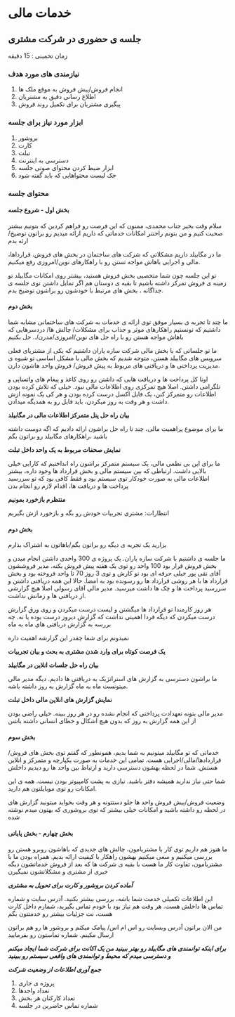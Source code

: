# خدمات مالی

## جلسه ی حضوری در شرکت مشتری

زمان تخمینی : 15 دقیقه

### نیازمندی های مورد هدف

1. انجام فروش/پیش فروش به موقع ملک ها
2. اطلاع رسانی دقیق به مشتریان
3. پیگیری مشتریان برای تکمیل روند فروش

### ابزار مورد نیاز برای جلسه

1. بروشور
2. کارت
3. تبلت
4. دسترسی به اینترنت
5. ابزار ضبط کردن محتوای صوتی جلسه
6. جک لیست محتواهایی که باید گفته شود

### محتوای جلسه

#### بخش اول - شروع جلسه
سلام وقت بخیر جناب محمدی، ممنون که این فرصت رو فراهم کردین که بتونیم بیشتر صحبت کنیم و من بتونم راحتتر امکانات خدماتی که داریم ارائه میدیم رو براتون توضیح/ارئه بدم

ما در مگابیلد داریم مشکلاتی که شرکت های ساختمان در بخش های فروش، قرارداها، مالی و اجرایی باهاش مواجه تستن رو با راهکارهای نوین/امروزی رفع میکنیم.

تو این جلسه چون شما متخصیی بخش فروش هستید، بیشتر روی امکانات مگابیلد تو زمینه ی فروش تمرکز داشته باشیم تا بقیه ی دوستان هم اگر تمایل داشتن توی جلسه ی جداگانه ، بخش های مرتبط با خودشون رو براشون توضیح بدم.

#### بخش دوم

ما چند تا تجربه ی بسیار موفق توی ارائه ی خدمات به شرکت های ساختمانی مشابه شما داشتیم که تونستیم راهکارهای موثر و جذاب برای  مشکلات/ چالش ها/ دردسرهایی که باهاش مواجه هستن رو با راه حل های نوین/امروزی/مدرن/.. حل بکنیم

ما تو جلساتی که با بخش مالی شرکت سازه یاران داشتیم که یکی از مشتریای فعلی سرویس های مگابیلد هستن، متوجه شدیم که بخش مالی با مشکل اساسی تو شیوه ی مدیریت پرداختی ها و دریافتی های مربوط به پیش فروش/ فروش واحد هاشون دارن.

اونا کل پرداخت ها و دریافت هایی که داشتن رو روی کاغذ و پیغام های واتساپی و تلگرامی داشتن. اصلا هیچ تمرکزی روی اطلاعات مالی نبود. خیلی که تلاش کرده بودن اطلاعات رو متمرکز کنن، یک فایل اکسل درست کرده بودن و هر کی یک نمونه ازش داشت و هر وقت به روز میکردن، باید فایل رو به همدیگه میدادن.

**بیان راه حل پنل متمرکز اطلاعات مالی در مگابیلد**

ما برای موضوع پراهمیت مالی، چند تا راه حل براشون ارائه دادیم که اگه دوست داشته باشید ،راهکارهای مگابیلد رو براتون بگم

**نمایش صحفات مربوط به یک واحد داخل تبلت**

ما برای این بی نظمی مالی، یک سیستم متمرکز براشون راه انداختیم که کارایی خیلی بالایی داشت. ارتباطی که بین سیستم مالی و بخش قرارداد ها وجود داره، بیشتر اطلاعات مالی به صورت خودکار توی سیستم بود و فقط کافی بود که تو سررسید پرداخت ها و دریافت ها، اقدام لازم رو انجام بدن

**منتظرم بازخورد بمونیم**

انتظارات: مشتری تجربیات خودش رو بگه و بازخورد ازش بگیریم 

#### بخش دوم

بزارید یک تجربه ی دیگه رو براتون بگم/باهاتون به اشتراک بذارم

ما جلسه ی داشتیم با شرکت سازه یاران. یک پروژه ی 300 واحدی داشتن انجام میدن و بخش فروش قرار بود 100 واحد رو توی یک هفته پیش فروش بکنه. مدیر فروششون آقای نقی پور خیلی حرفه ای بود تو کارش و توی 3 روز 70 تا واحد فروخته بود و بخش قرارداد ها با هر روشی قرارداد ها رو رسونده بود به امضا. حالا این همه دریافتی داشتن و سررسید پرداخت ها و چک ها داشت میرسید. مدیر مالی آقای رسولی اصلا هیچ گزارشی از دریافتی ها و زمانش نداشت.

هر روز کارمندا تو قرارداد ها میگشتن و لیست درست میکردن و روی ورق گزارش درست میکردن که دیگه فردا اهمیتی نداشت که گزارش دیروز درست بوده یا نه. چه بررسه به گزارش دریافتی های ماه به ماه

نمیدونم برای شما چقدر این گزارشه اهمیت داره

**یک فرصت کوتاه برای وارد شدن مشتری به بحث و بیان تجربیات**

**بیان راه حل جلسات انلاین در مگابیلد**

ما براشون دسترسی به گزارش های استراتژیک به دریافتی ها دادیم. دیگه مدیر مالی میتونست ماه به ماه گزارش به روز داشته باشه.

**نمایش گزارش های انلاین مالی داخل تبلت**

مدیر مالی بتونه تعهدادت پرداختی که انجام نشده رو در هر روز ببینه. خیلی راضی بودن از این همه گزارش به روز که بدون هیچ اشکال و خطای انسانی داشته باشن


#### بخش سوم

خدماتی که تو مگابیلد میتونیم به شما بدیم، همونطور که گفتم توی بخش های فروش/قراردادها/مالی/اجرایی هست. تمامی این خدمات به صورت یکپارچه و متمرکز و انلاین هستش. شما در لحظه بهشون دسترسی دارید و ارتباط بین واحد ها رو دیدیم داخلش

شما حتی نیاز ندارید همیشه دفتر باشید. نیازی به پشت کامپیوتر بودن نیست. همه ی این امکانات رو توی موبایلتون هم دارید.

وضعیت فروش/پیش فروش واحد ها جلو دستتونه و هر وقت بخواید میتونید گزارش های در لحظه رو داشته باشید و امکانات خیلی بیشتر که توی بروشوری که بهتون میدم نوشته شده

#### بخش چهارم - بخش پایانی

ما هنوز هم داریم توی کار با مشتریامون، چالش های جدیدی که باهاشون روبرو هستن رو بررسی میکنیم و سعی میکنیم بهشون راهکار با کیفیت ارائه بدیم. همراه بودن ما با مشتریامون، تفاوت کار ما هست با بقیه ی شرکت ها که بعد از فروش خدماتشون دیگه خبری از مشتری و مشکلاتشون نمیگیرن

***آماده کردن بروشور و کارت برای تحویل به مشتری***

این اطلاعات تکمیلی خدمت شما باشه، بررسی بیشتر بکنید. آدرس سایت و شماره تماس ها داخلش هست. هر وقت هم نیاز بود با خودم تماس بگیرید، شمارم داخل کارت هست، نت جزئیات بیشتر رو خدمتتون بگم

من الان براتون آدرس وبسایت رو اس ام اس/ پیامک میکنم و بروشور ها رو هم براتون ارسال مکینم. شماره تماستون رو بفرمایید

***برای اینکه توانمندی های مگابیلد رو بهتر ببینید من یک اکانت برای شرکت شما ایجاد میکنم و دسترسی میدم که محیط و توانمندی های واقعی سیستم رو ببینید***

***جمع آوری اطلاعات از وضعیت شرکت***
1. پروژه ی جاری
2. تعداد واحدها
3. تعداد کارکنان هر بخش
4. شماره تماس حاضرین در جلسه
